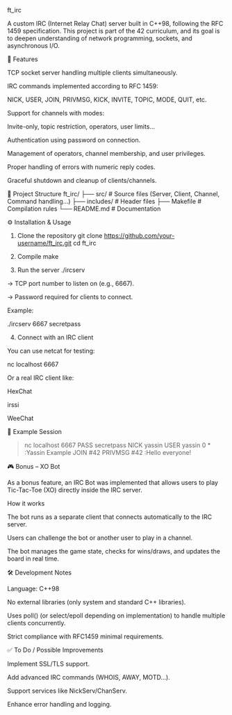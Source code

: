 ft_irc

A custom IRC (Internet Relay Chat) server built in C++98, following the RFC 1459
 specification.
This project is part of the 42 curriculum, and its goal is to deepen understanding of network programming, sockets, and asynchronous I/O.

🚀 Features

TCP socket server handling multiple clients simultaneously.

IRC commands implemented according to RFC 1459:

NICK, USER, JOIN, PRIVMSG, KICK, INVITE, TOPIC, MODE, QUIT, etc.

Support for channels with modes:

Invite-only, topic restriction, operators, user limits…

Authentication using password on connection.

Management of operators, channel membership, and user privileges.

Proper handling of errors with numeric reply codes.

Graceful shutdown and cleanup of clients/channels.

📂 Project Structure
ft_irc/
├── src/          # Source files (Server, Client, Channel, Command handling...)
├── includes/     # Header files
├── Makefile      # Compilation rules
└── README.md     # Documentation

⚙️ Installation & Usage
1. Clone the repository
git clone https://github.com/your-username/ft_irc.git
cd ft_irc

2. Compile
make

3. Run the server
./ircserv <port> <password>


<port> → TCP port number to listen on (e.g., 6667).

<password> → Password required for clients to connect.

Example:

./ircserv 6667 secretpass

4. Connect with an IRC client

You can use netcat for testing:

nc localhost 6667


Or a real IRC client like:

HexChat

irssi

WeeChat

📖 Example Session
> nc localhost 6667
PASS secretpass
NICK yassin
USER yassin 0 * :Yassin Example
JOIN #42
PRIVMSG #42 :Hello everyone!

🎮 Bonus – XO Bot

As a bonus feature, an IRC Bot was implemented that allows users to play Tic-Tac-Toe (XO) directly inside the IRC server.

How it works

The bot runs as a separate client that connects automatically to the IRC server.

Users can challenge the bot or another user to play in a channel.

The bot manages the game state, checks for wins/draws, and updates the board in real time.

🛠️ Development Notes

Language: C++98

No external libraries (only system and standard C++ libraries).

Uses poll() (or select/epoll depending on implementation) to handle multiple clients concurrently.

Strict compliance with RFC1459 minimal requirements.

✅ To Do / Possible Improvements

Implement SSL/TLS support.

Add advanced IRC commands (WHOIS, AWAY, MOTD…).

Support services like NickServ/ChanServ.

Enhance error handling and logging.

